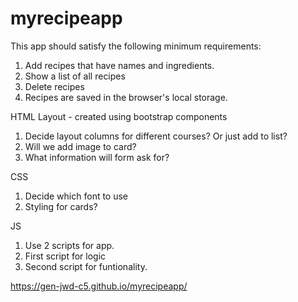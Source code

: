 # myrecipeapp

This app should satisfy the following minimum requirements:
1. Add recipes that have names and ingredients.
2. Show a list of all recipes
3. Delete recipes
4. Recipes are saved in the browser's local storage.

HTML Layout - created using bootstrap components
1. Decide layout columns for different courses?  Or just add to list?
2. Will we add image to card?
3. What information will form ask for?

CSS 
1. Decide which font to use
2. Styling for cards?

JS
1. Use 2 scripts for app.
2. First script for logic
3. Second script for funtionality.

 https://gen-jwd-c5.github.io/myrecipeapp/

